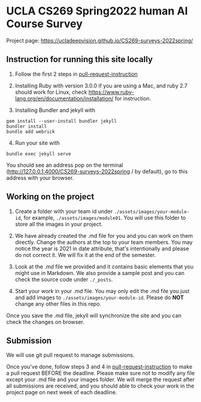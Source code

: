 # UCLA CS269 Spring2022 human AI Course Survey

Project page: https://ucladeepvision.github.io/CS269-surveys-2022spring/

## Instruction for running this site locally

1. Follow the first 2 steps in [pull-request-instruction](pull-request-instruction.md)

2. Installing Ruby with version 3.0.0 if you are using a Mac, and ruby 2.7 should work for Linux, check https://www.ruby-lang.org/en/documentation/installation/ for instruction.

3. Installing Bundler and jekyll with
```
gem install --user-install bundler jekyll
bundler install
bundle add webrick
```

4. Run your site with
```
bundle exec jekyll serve
```
You should see an address pop on the terminal (http://127.0.0.1:4000/CS269-surveys-2022spring
/ by default), go to this address with your browser.

## Working on the project

1. Create a folder with your team id under ```./assets/images/your-module-id```, for example, ```./assets/images/module01```. You will use this folder to store all the images in your project.

2. We have already created the .md file for you and you can work on them directly. Change the authors at the top to your team members. You may notice the year is 2021 in date attribute, that's intentionally and please do not correct it. We will fix it at the end of the semester.

3. Look at the .md file we provided and it contains basic elements that you might use in Markdown. We also provide a sample post and you can check the source code under ```./_posts```.

4. Start your work in your .md file. You may only edit the .md file you just and add images to ```./assets/images/your-module-id```. Please do **NOT** change any other files in this repo.

Once you save the .md file, jekyll will synchronize the site and you can check the changes on browser.

## Submission
We will use git pull request to manage submissions.

Once you've done, follow steps 3 and 4 in [pull-request-instruction](pull-request-instruction.md) to make a pull request BEFORE the deadline. Please make sure not to modify any file except your .md file and your images folder. We will merge the request after all submissions are received, and you should able to check your work in the project page on next week of each deadline.
